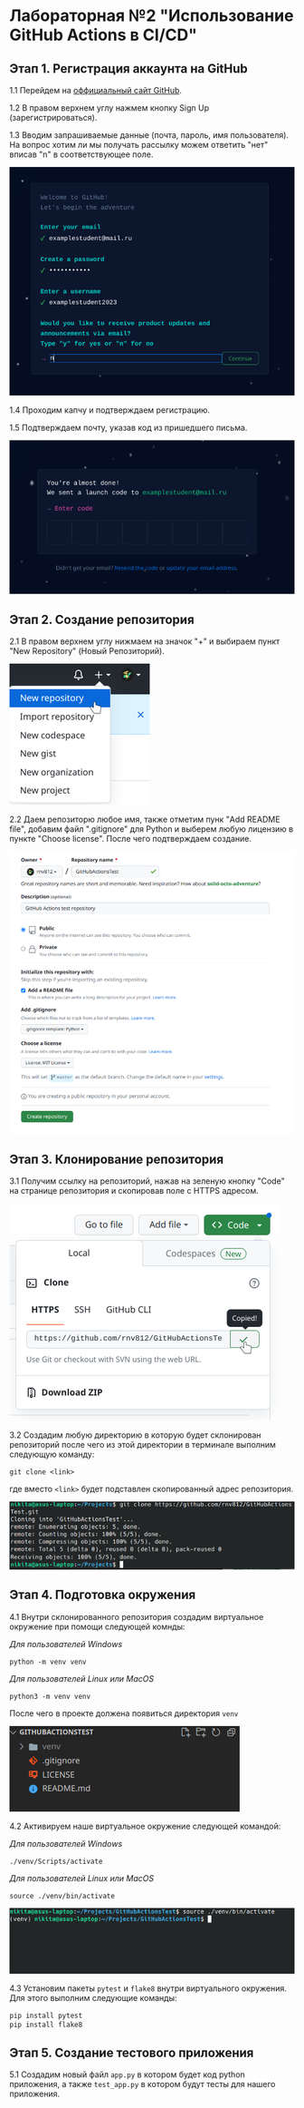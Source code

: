 # Лабораторная №2 "Использование GitHub Actions в CI/CD"

## Этап 1. Регистрация аккаунта на GitHub
1.1 Перейдем на [оффициальный сайт GitHub](https://github.com/).

1.2 В правом верхнем углу нажмем кнопку Sign Up (зарегистрироваться).

1.3 Вводим запрашиваемые данные (почта, пароль, имя пользователя). На вопрос хотим ли мы получать рассылку можем ответить "нет" вписав "n" в соответствующее поле.

![](./media/registration.png)

1.4 Проходим капчу и подтверждаем регистрацию.

1.5 Подтверждаем почту, указав код из пришедшего письма.

![](./media/email-verification.png)

## Этап 2. Создание репозитория
2.1 В правом верхнем углу нижмаем на значок "+" и выбираем пункт "New Repository" (Новый Репозиторий).

![](./media/new-repository.png)

2.2 Даем репозиторю любое имя, также отметим пунк "Add README file", добавим файл ".gitignore" для Python и выберем любую лицензию в пункте "Choose license". После чего подтверждаем создание.

![](./media/new-repository-options.png)

## Этап 3. Клонирование репозитория

3.1 Получим ссылку на репозиторий, нажав на зеленую кнопку "Code" на странице репозитория и скопировав поле с HTTPS адресом.

![](./media/copy-repo-link.png)

3.2 Создадим любую директорию в которую будет склонирован репозиторий после чего из этой директории в терминале выполним следующую команду:

```
git clone <link>
```

где вместо `<link>` будет подставлен скопированный адрес репозитория.

![](./media/git-clone.png)

## Этап 4. Подготовка окружения
4.1 Внутри склонированного репозитория cоздадим виртуальное окружение при помощи следующей комнды:

_Для пользователей Windows_
```
python -m venv venv
```

_Для пользователей Linux или MacOS_
```
python3 -m venv venv
```

После чего в проекте должена появиться директория `venv`

![](./media/venv-presence.png)

4.2 Активируем наше виртуальное окружение следующей командой:

_Для пользователей Windows_
```
./venv/Scripts/activate
```

_Для пользователей Linux или MacOS_
```
source ./venv/bin/activate
```

![](./media/activate-venv.png)

4.3 Установим пакеты `pytest` и `flake8` внутри виртуального окружения. Для этого выполним следующие команды:
```
pip install pytest
pip install flake8
```

## Этап 5. Создание тестового приложения

5.1 Создадим новый файл `app.py` в котором будет код python приложения, а также `test_app.py` в котором будут тесты для нашего приложения.
